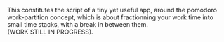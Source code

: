 This constitutes the script of a tiny yet useful app, around the pomodoro work-partition concept, which is about fractionning your work time into small time stacks, with a break in between them.  
(WORK STILL IN PROGRESS).
